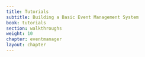 ```yaml
---
title: Tutorials
subtitle: Building a Basic Event Management System
book: tutorials
section: walkthroughs
weight: 10
chapter: eventmanager
layout: chapter
---
```

